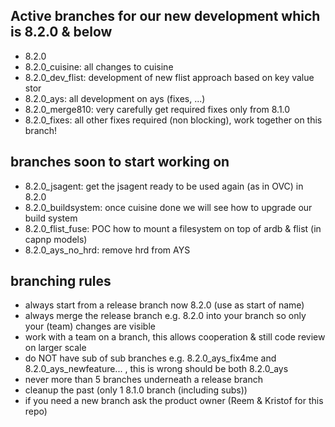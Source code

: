 
## Active branches for our new development which is 8.2.0 & below

- 8.2.0
- 8.2.0_cuisine: all changes to cuisine
- 8.2.0_dev_flist: development of new flist approach based on key value stor
- 8.2.0_ays: all development on ays (fixes, ...)
- 8.2.0_merge810: very carefully get required fixes only from 8.1.0
- 8.2.0_fixes: all other fixes required (non blocking), work together on this branch!

## branches soon to start working on
- 8.2.0_jsagent: get the jsagent ready to be used again (as in OVC) in 8.2.0
- 8.2.0_buildsystem: once cuisine done we will see how to upgrade our build system
- 8.2.0_flist_fuse: POC how to mount a filesystem on top of ardb & flist (in capnp models)
- 8.2.0_ays_no_hrd: remove hrd from AYS

## branching rules

- always start from a release branch now 8.2.0 (use as start of name)
- always merge the release branch e.g. 8.2.0 into your branch so only your (team) changes are visible
- work with a team on a branch, this allows cooperation & still code review on larger scale
- do NOT have sub of sub branches e.g. 8.2.0_ays_fix4me and 8.2.0_ays_newfeature... , this is wrong should be both 8.2.0_ays
- never more than 5 branches underneath a release branch
- cleanup the past (only 1 8.1.0 branch (including subs))
- if you need a new branch ask the product owner (Reem & Kristof for this repo)

